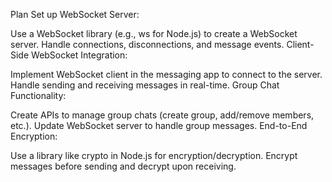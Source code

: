 Plan
Set up WebSocket Server:

Use a WebSocket library (e.g., ws for Node.js) to create a WebSocket server.
Handle connections, disconnections, and message events.
Client-Side WebSocket Integration:

Implement WebSocket client in the messaging app to connect to the server.
Handle sending and receiving messages in real-time.
Group Chat Functionality:

Create APIs to manage group chats (create group, add/remove members, etc.).
Update WebSocket server to handle group messages.
End-to-End Encryption:

Use a library like crypto in Node.js for encryption/decryption.
Encrypt messages before sending and decrypt upon receiving.